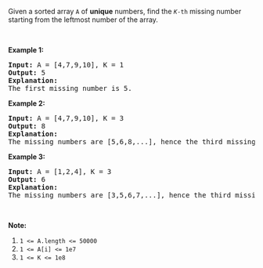 <div><p>Given a sorted array <code>A</code> of <strong>unique</strong> numbers, find the <code><em>K</em>-th</code> missing number starting from the leftmost number of the array.</p>

<p>&nbsp;</p>

<p><strong>Example 1:</strong></p>

<pre><strong>Input: </strong>A = <span id="example-input-1-1">[4,7,9,10]</span>, K = 1
<strong>Output: </strong><span id="example-output-1">5</span>
<strong>Explanation: </strong>
The first missing number is 5.
</pre>

<p><strong>Example 2:</strong></p>

<pre><strong>Input: </strong>A = <span id="example-input-2-1">[4,7,9,10]</span>, K = 3
<strong>Output: </strong><span id="example-output-2">8</span>
<strong>Explanation: </strong>
The missing numbers are [5,6,8,...], hence the third missing number is 8.
</pre>

<p><strong>Example 3:</strong></p>

<pre><strong>Input: </strong>A = <span id="example-input-3-1">[1,2,4]</span>, K = 3
<strong>Output: </strong><span id="example-output-3">6</span>
<strong>Explanation: </strong>
The missing numbers are [3,5,6,7,...], hence the third missing number is 6.
</pre>

<p>&nbsp;</p>

<p><strong>Note:</strong></p>

<ol>
	<li><code>1 &lt;= A.length &lt;= 50000</code></li>
	<li><code>1 &lt;= A[i] &lt;= 1e7</code></li>
	<li><code>1 &lt;= K &lt;= 1e8</code></li>
</ol></div>